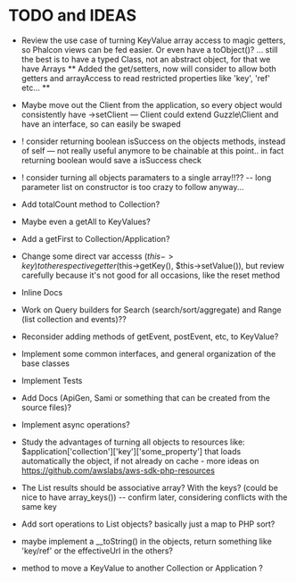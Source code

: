 # TODO and IDEAS

- Review the use case of turning KeyValue array access to magic getters, so Phalcon views can be fed easier. Or even have a toObject()? ... still the best is to have a typed Class, not an abstract object, for that we have Arrays
** Added the get/setters, now will consider to allow both getters and arrayAccess to read restricted properties like 'key', 'ref' etc... **

- Maybe move out the Client from the application, so every object would consistently have ->setClient — Client could extend Guzzle\Client and have an interface, so can easily be swaped

- ! consider returning boolean isSuccess on the objects methods, instead of self — not really useful anymore to be chainable at this point.. in fact returning boolean would save a isSuccess check

- ! consider turning all objects paramaters to a single array!!?? -- long parameter list on constructor is too crazy to follow anyway...

- Add totalCount method to Collection?

- Maybe even a getAll to KeyValues?

- Add a getFirst to Collection/Application?

- Change some direct var accesss ($this->key) to the respective getter ($this->getKey(), $this->setValue()), but review carefully because it's not good for all occasions, like the reset method

- Inline Docs

- Work on Query builders for Search (search/sort/aggregate) and Range (list collection and events)??

- Reconsider adding methods of getEvent, postEvent, etc, to KeyValue?

- Implement some common interfaces, and general organization of the base classes

- Implement Tests

- Add Docs (ApiGen, Sami or something that can be created from the source files)?

- Implement async operations?

- Study the advantages of turning all objects to resources like: $application['collection']['key']['some_property'] that loads automatically the object, if not already on cache  - more ideas on https://github.com/awslabs/aws-sdk-php-resources

- The List results should be associative array? With the keys? (could be nice to have array_keys()) -- confirm later, considering conflicts with the same key

- Add sort operations to List objects? basically just a map to PHP sort?

- maybe implement a __toString() in the objects, return something like 'key/ref' or the effectiveUrl in the others?

- method to move a KeyValue to another Collection or Application ?

